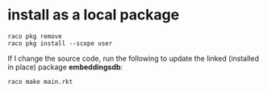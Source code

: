# install as a local package

    raco pkg remove
    raco pkg install --scope user

If I change the source code, run the following to update the linked (installed in place) package **embeddingsdb**:

    raco make main.rkt
